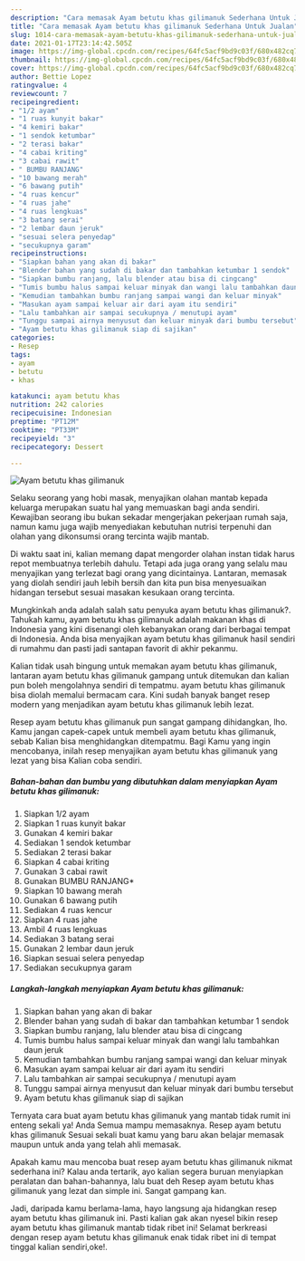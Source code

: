 ```yaml
---
description: "Cara memasak Ayam betutu khas gilimanuk Sederhana Untuk Jualan"
title: "Cara memasak Ayam betutu khas gilimanuk Sederhana Untuk Jualan"
slug: 1014-cara-memasak-ayam-betutu-khas-gilimanuk-sederhana-untuk-jualan
date: 2021-01-17T23:14:42.505Z
image: https://img-global.cpcdn.com/recipes/64fc5acf9bd9c03f/680x482cq70/ayam-betutu-khas-gilimanuk-foto-resep-utama.jpg
thumbnail: https://img-global.cpcdn.com/recipes/64fc5acf9bd9c03f/680x482cq70/ayam-betutu-khas-gilimanuk-foto-resep-utama.jpg
cover: https://img-global.cpcdn.com/recipes/64fc5acf9bd9c03f/680x482cq70/ayam-betutu-khas-gilimanuk-foto-resep-utama.jpg
author: Bettie Lopez
ratingvalue: 4
reviewcount: 7
recipeingredient:
- "1/2 ayam"
- "1 ruas kunyit bakar"
- "4 kemiri bakar"
- "1 sendok ketumbar"
- "2 terasi bakar"
- "4 cabai kriting"
- "3 cabai rawit"
- " BUMBU RANJANG"
- "10 bawang merah"
- "6 bawang putih"
- "4 ruas kencur"
- "4 ruas jahe"
- "4 ruas lengkuas"
- "3 batang serai"
- "2 lembar daun jeruk"
- "sesuai selera penyedap"
- "secukupnya garam"
recipeinstructions:
- "Siapkan bahan yang akan di bakar"
- "Blender bahan yang sudah di bakar dan tambahkan ketumbar 1 sendok"
- "Siapkan bumbu ranjang, lalu blender atau bisa di cingcang"
- "Tumis bumbu halus sampai keluar minyak dan wangi lalu tambahkan daun jeruk"
- "Kemudian tambahkan bumbu ranjang sampai wangi dan keluar minyak"
- "Masukan ayam sampai keluar air dari ayam itu sendiri"
- "Lalu tambahkan air sampai secukupnya / menutupi ayam"
- "Tunggu sampai airnya menyusut dan keluar minyak dari bumbu tersebut"
- "Ayam betutu khas gilimanuk siap di sajikan"
categories:
- Resep
tags:
- ayam
- betutu
- khas

katakunci: ayam betutu khas 
nutrition: 242 calories
recipecuisine: Indonesian
preptime: "PT12M"
cooktime: "PT33M"
recipeyield: "3"
recipecategory: Dessert

---
```



![Ayam betutu khas gilimanuk](https://img-global.cpcdn.com/recipes/64fc5acf9bd9c03f/680x482cq70/ayam-betutu-khas-gilimanuk-foto-resep-utama.jpg)

Selaku seorang yang hobi masak, menyajikan olahan mantab kepada keluarga merupakan suatu hal yang memuaskan bagi anda sendiri. Kewajiban seorang ibu bukan sekadar mengerjakan pekerjaan rumah saja, namun kamu juga wajib menyediakan kebutuhan nutrisi terpenuhi dan olahan yang dikonsumsi orang tercinta wajib mantab.

Di waktu  saat ini, kalian memang dapat mengorder olahan instan tidak harus repot membuatnya terlebih dahulu. Tetapi ada juga orang yang selalu mau menyajikan yang terlezat bagi orang yang dicintainya. Lantaran, memasak yang diolah sendiri jauh lebih bersih dan kita pun bisa menyesuaikan hidangan tersebut sesuai masakan kesukaan orang tercinta. 



Mungkinkah anda adalah salah satu penyuka ayam betutu khas gilimanuk?. Tahukah kamu, ayam betutu khas gilimanuk adalah makanan khas di Indonesia yang kini disenangi oleh kebanyakan orang dari berbagai tempat di Indonesia. Anda bisa menyajikan ayam betutu khas gilimanuk hasil sendiri di rumahmu dan pasti jadi santapan favorit di akhir pekanmu.

Kalian tidak usah bingung untuk memakan ayam betutu khas gilimanuk, lantaran ayam betutu khas gilimanuk gampang untuk ditemukan dan kalian pun boleh mengolahnya sendiri di tempatmu. ayam betutu khas gilimanuk bisa diolah memalui bermacam cara. Kini sudah banyak banget resep modern yang menjadikan ayam betutu khas gilimanuk lebih lezat.

Resep ayam betutu khas gilimanuk pun sangat gampang dihidangkan, lho. Kamu jangan capek-capek untuk membeli ayam betutu khas gilimanuk, sebab Kalian bisa menghidangkan ditempatmu. Bagi Kamu yang ingin mencobanya, inilah resep menyajikan ayam betutu khas gilimanuk yang lezat yang bisa Kalian coba sendiri.

<!--inarticleads1-->

##### Bahan-bahan dan bumbu yang dibutuhkan dalam menyiapkan Ayam betutu khas gilimanuk:

1. Siapkan 1/2 ayam
1. Siapkan 1 ruas kunyit bakar
1. Gunakan 4 kemiri bakar
1. Sediakan 1 sendok ketumbar
1. Sediakan 2 terasi bakar
1. Siapkan 4 cabai kriting
1. Gunakan 3 cabai rawit
1. Gunakan  BUMBU RANJANG*
1. Siapkan 10 bawang merah
1. Gunakan 6 bawang putih
1. Sediakan 4 ruas kencur
1. Siapkan 4 ruas jahe
1. Ambil 4 ruas lengkuas
1. Sediakan 3 batang serai
1. Gunakan 2 lembar daun jeruk
1. Siapkan sesuai selera penyedap
1. Sediakan secukupnya garam




<!--inarticleads2-->

##### Langkah-langkah menyiapkan Ayam betutu khas gilimanuk:

1. Siapkan bahan yang akan di bakar
1. Blender bahan yang sudah di bakar dan tambahkan ketumbar 1 sendok
1. Siapkan bumbu ranjang, lalu blender atau bisa di cingcang
1. Tumis bumbu halus sampai keluar minyak dan wangi lalu tambahkan daun jeruk
1. Kemudian tambahkan bumbu ranjang sampai wangi dan keluar minyak
1. Masukan ayam sampai keluar air dari ayam itu sendiri
1. Lalu tambahkan air sampai secukupnya / menutupi ayam
1. Tunggu sampai airnya menyusut dan keluar minyak dari bumbu tersebut
1. Ayam betutu khas gilimanuk siap di sajikan




Ternyata cara buat ayam betutu khas gilimanuk yang mantab tidak rumit ini enteng sekali ya! Anda Semua mampu memasaknya. Resep ayam betutu khas gilimanuk Sesuai sekali buat kamu yang baru akan belajar memasak maupun untuk anda yang telah ahli memasak.

Apakah kamu mau mencoba buat resep ayam betutu khas gilimanuk nikmat sederhana ini? Kalau anda tertarik, ayo kalian segera buruan menyiapkan peralatan dan bahan-bahannya, lalu buat deh Resep ayam betutu khas gilimanuk yang lezat dan simple ini. Sangat gampang kan. 

Jadi, daripada kamu berlama-lama, hayo langsung aja hidangkan resep ayam betutu khas gilimanuk ini. Pasti kalian gak akan nyesel bikin resep ayam betutu khas gilimanuk mantab tidak ribet ini! Selamat berkreasi dengan resep ayam betutu khas gilimanuk enak tidak ribet ini di tempat tinggal kalian sendiri,oke!.


